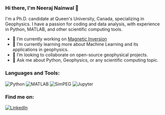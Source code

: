 ### Hi there, I'm Neeraj Nainwal 👋

I'm a Ph.D. candidate at Queen's University, Canada, specializing in Geophysics. I have a passion for coding and data analysis, with experience in Python, MATLAB, and other scientific computing tools.

- 🔭 I’m currently working on [Magnetic Inversion](https://github.com/neerajn07/magneticInversion_simpeg)
- 🌱 I’m currently learning more about Machine Learning and its applications in geophysics.
- 👯 I’m looking to collaborate on open-source geophysical projects.
- 💬 Ask me about Python, Geophysics, or any scientific computing topic.

### Languages and Tools:
![Python](https://img.shields.io/badge/-Python-3776AB?style=flat-square&logo=python&logoColor=white)
![MATLAB](https://img.shields.io/badge/-MATLAB-0076A8?style=flat-square&logo=mathworks&logoColor=white)
![SimPEG](https://img.shields.io/badge/-SimPEG-00599C?style=flat-square&logo=simpeg)
![Jupyter](https://img.shields.io/badge/-Jupyter-F37626?style=flat-square&logo=Jupyter&logoColor=white)

### Find me on:
[![LinkedIn](https://img.shields.io/badge/-LinkedIn-0077B5?style=flat-square&logo=LinkedIn&logoColor=white)](https://www.linkedin.com/in/nainwaln/)
